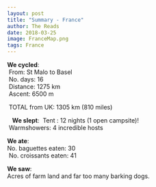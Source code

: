 ```yaml
---
layout: post
title: "Summary - France"
author: The Reads
date: 2018-03-25
image: FranceMap.png
tags: France
---
```


**We cycled**:  
  From: St Malo to Basel  
  No. days: 16  
  Distance: 1275 km  
  Ascent: 6500 m    
  
  TOTAL from UK: 1305 km (810 miles)  
  
  
  **We slept**: 
  Tent : 12 nights (1 open campsite)!  
  Warmshowers: 4 incredible hosts  
  
  **We ate**:  
  No. baguettes eaten: 30  
  No. croissants eaten: 41  
  
  **We saw**:  
  Acres of farm land and far too many barking dogs.  
